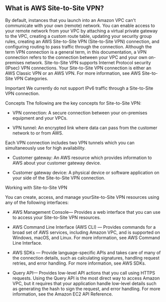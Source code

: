
## What is AWS Site-to-Site VPN?
  By default, instances that you launch into an Amazon VPC can't communicate with your own (remote) network. You can enable access to your remote network from your VPC by attaching a virtual private gateway to the VPC, creating a custom route table, updating your security group rules, creating an AWS Site-to-Site VPN (Site-to-Site VPN) connection, and configuring routing to pass traffic through the connection. 
     Although the term VPN connection is a general term, in this documentation, a VPN connection refers to the connection between your VPC and your own on-premises network. Site-to-Site VPN supports Internet Protocol security (IPsec) VPN connections. 
     Your Site-to-Site VPN connection is either an AWS Classic VPN or an AWS VPN. For more information, see AWS Site-to-Site VPN Categories. 
     
Important
We currently do not support IPv6 traffic through a Site-to-Site VPN connection.

Concepts
The following are the key concepts for Site-to-Site VPN:

* VPN connection: A secure connection between your on-premises equipment and your VPCs.

* VPN tunnel: An encrypted link where data can pass from the customer network to or from AWS.

 Each VPN connection includes two VPN tunnels which you can simultaneously use for high availability.

 * Customer gateway: An AWS resource which provides information to AWS about your customer gateway device.

 * Customer gateway device: A physical device or software application on your side of the Site-to-Site VPN connection.

Working with Site-to-Site VPN 

You can create, access, and manage yourSite-to-Site VPN resources using any of the following interfaces:

 * AWS Management Console— Provides a web interface that you can use to access your Site-to-Site VPN resources.

 * AWS Command Line Interface (AWS CLI) — Provides commands for a broad set of AWS services, including Amazon VPC, and is supported on Windows, macOS, and Linux. For more information, see AWS Command Line Interface.

  *  AWS SDKs — Provide language-specific APIs and takes care of many of the connection details, such as calculating signatures, handling request retries, and error handling. For more information, see AWS SDKs.

  * Query API— Provides low-level API actions that you call using HTTPS requests. Using the Query API is the most direct way to access Amazon VPC, but it requires that your application handle low-level details such as generating the hash to sign the request, and error handling. For more information, see the Amazon EC2 API Reference.

